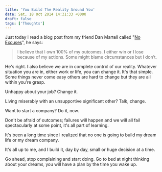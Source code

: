 ```yaml
---
title: 'You Build The Reality Around You'
date: Sat, 18 Oct 2014 14:31:33 +0000
draft: false
tags: ['Thoughts']
---
```


Just today I read a blog post from my friend Dan Martell called "[No Excuses](http://www.danmartell.com/no-excuses/)", he says:

<!--more-->

> I believe that I own 100% of my outcomes. I either win or I lose because of my actions. Some might blame circumstances but I don’t.

He's right. I also believe we are in complete control of our reality. Whatever situation you are in, either work or life, you can change it. It's that simple. Some things never come easy others are hard to change but they are all within you're grasp.

Unhappy about your job? Change it.

Living miserably with an unsupportive significant other? Talk, change.

Want to start a company? Do it, now.

Don't be afraid of outcomes; failures will happen and we will all fail spectacularly at some point, it's all part of learning.

It's been a long time since I realized that no one is going to build my dream life or my dream company.

It's all up to me, and I build it, day by day, small or huge decision at a time.

Go ahead, stop complaining and start doing. Go to bed at night thinking about your dreams, you will have a plan by the time you wake up.
